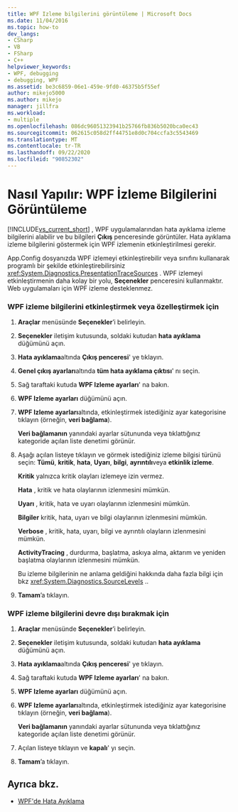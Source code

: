 ```yaml
---
title: WPF Izleme bilgilerini görüntüleme | Microsoft Docs
ms.date: 11/04/2016
ms.topic: how-to
dev_langs:
- CSharp
- VB
- FSharp
- C++
helpviewer_keywords:
- WPF, debugging
- debugging, WPF
ms.assetid: be3c6859-06e1-459e-9fd0-46375b5f55ef
author: mikejo5000
ms.author: mikejo
manager: jillfra
ms.workload:
- multiple
ms.openlocfilehash: 086dc96051323941b25766fb836b5020bca0ec43
ms.sourcegitcommit: 062615c058d2ff44751e8d0c704ccfa3c5543469
ms.translationtype: MT
ms.contentlocale: tr-TR
ms.lasthandoff: 09/22/2020
ms.locfileid: "90852302"
---
```

# <a name="how-to-display-wpf-trace-information"></a>Nasıl Yapılır: WPF İzleme Bilgilerini Görüntüleme
[!INCLUDE[vs_current_short](../code-quality/includes/vs_current_short_md.md)] , WPF uygulamalarından hata ayıklama izleme bilgilerini alabilir ve bu bilgileri **Çıkış** penceresinde görüntüler. Hata ayıklama izleme bilgilerini göstermek için WPF izlemenin etkinleştirilmesi gerekir.

 App.Config dosyanızda WPF izlemeyi etkinleştirebilir veya sınıfını kullanarak programlı bir şekilde etkinleştirebilirsiniz <xref:System.Diagnostics.PresentationTraceSources> . WPF izlemeyi etkinleştirmenin daha kolay bir yolu, **Seçenekler** penceresini kullanmaktır. Web uygulamaları için WPF izleme desteklenmez.

### <a name="to-enable-or-customize-wpf-trace-information"></a>WPF izleme bilgilerini etkinleştirmek veya özelleştirmek için

1. **Araçlar** menüsünde **Seçenekler**’i belirleyin.

2. **Seçenekler** iletişim kutusunda, soldaki kutudan **hata ayıklama** düğümünü açın.

3. **Hata ayıklama**altında **Çıkış penceresi**' ye tıklayın.

4. **Genel çıkış ayarları**altında **tüm hata ayıklama çıktısı**' nı seçin.

5. Sağ taraftaki kutuda **WPF Izleme ayarları**' na bakın.

6. **WPF Izleme ayarları** düğümünü açın.

7. **WPF Izleme ayarları**altında, etkinleştirmek istediğiniz ayar kategorisine tıklayın (örneğin, **veri bağlama**).

     **Veri bağlamanın** yanındaki ayarlar sütununda veya tıklattığınız kategoride açılan liste denetimi görünür.

8. Aşağı açılan listeye tıklayın ve görmek istediğiniz izleme bilgisi türünü seçin: **Tümü**, **kritik**, **hata**, **Uyarı**, **bilgi**, **ayrıntılı**veya **etkinlik izleme**.

     **Kritik** yalnızca kritik olayları izlemeye izin vermez.

     **Hata** , kritik ve hata olaylarının izlenmesini mümkün.

     **Uyarı** , kritik, hata ve uyarı olaylarının izlenmesini mümkün.

     **Bilgiler** kritik, hata, uyarı ve bilgi olaylarının izlenmesini mümkün.

     **Verbose** , kritik, hata, uyarı, bilgi ve ayrıntılı olayların izlenmesini mümkün.

     **ActivityTracing** , durdurma, başlatma, askıya alma, aktarım ve yeniden başlatma olaylarının izlenmesini mümkün.

     Bu izleme bilgilerinin ne anlama geldiğini hakkında daha fazla bilgi için bkz <xref:System.Diagnostics.SourceLevels> ..

9. **Tamam**’a tıklayın.

### <a name="to-disable-wpf-trace-information"></a>WPF izleme bilgilerini devre dışı bırakmak için

1. **Araçlar** menüsünde **Seçenekler**’i belirleyin.

2. **Seçenekler** iletişim kutusunda, soldaki kutudan **hata ayıklama** düğümünü açın.

3. **Hata ayıklama**altında **Çıkış penceresi**' ye tıklayın.

4. Sağ taraftaki kutuda **WPF Izleme ayarları**' na bakın.

5. **WPF Izleme ayarları** düğümünü açın.

6. **WPF Izleme ayarları**altında, etkinleştirmek istediğiniz ayar kategorisine tıklayın (örneğin, **veri bağlama**).

     **Veri bağlamanın** yanındaki ayarlar sütununda veya tıklattığınız kategoride açılan liste denetimi görünür.

7. Açılan listeye tıklayın ve **kapalı**' yı seçin.

8. **Tamam**’a tıklayın.

## <a name="see-also"></a>Ayrıca bkz.
- [WPF'de Hata Ayıklama](../debugger/debugging-wpf.md)